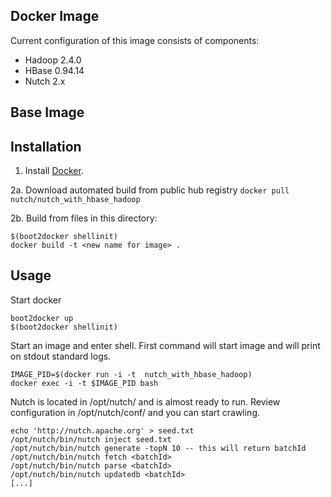 ## Docker Image

Current configuration of this image consists of components:
	
*	Hadoop 2.4.0
*	HBase 0.94.14
*	Nutch 2.x

##  Base Image



## Installation

1. Install [Docker](https://www.docker.com/).

2a. Download automated build from public hub registry `docker pull nutch/nutch_with_hbase_hadoop`

2b. Build from files in this directory:

	$(boot2docker shellinit)
	docker build -t <new name for image> .

## Usage

Start docker
 
	boot2docker up
	$(boot2docker shellinit)

Start an image and enter shell. First command will start image and will print on stdout standard logs.

	IMAGE_PID=$(docker run -i -t  nutch_with_hbase_hadoop)
	docker exec -i -t $IMAGE_PID bash


Nutch is located in /opt/nutch/ and is almost ready to run.
Review configuration in /opt/nutch/conf/ and you can start crawling.

	echo 'http://nutch.apache.org' > seed.txt
	/opt/nutch/bin/nutch inject seed.txt
	/opt/nutch/bin/nutch generate -topN 10 -- this will return batchId
	/opt/nutch/bin/nutch fetch <batchId>
	/opt/nutch/bin/nutch parse <batchId>
	/opt/nutch/bin/nutch updatedb <batchId>
	[...]
